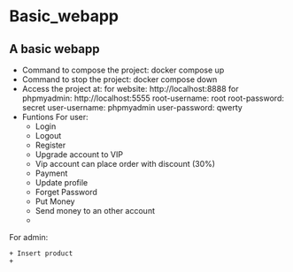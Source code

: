 # Basic_webapp
## A basic webapp 
- Command to compose the project: docker compose up
- Command to stop the project: docker compose down
- Access the project at:
    for website: http://localhost:8888
    for phpmyadmin: http://localhost:5555
    root-username: root
    root-password: secret
    user-username: phpmyadmin
    user-password: qwerty
- Funtions 
 For user:
    + Login
    + Logout
    + Register
    + Upgrade account to VIP
    + Vip account can place order with discount (30%)
    + Payment
    + Update profile
    + Forget Password
    + Put Money
    + Send money to an other account
    +
For admin:

    + Insert product
    +
    
    


